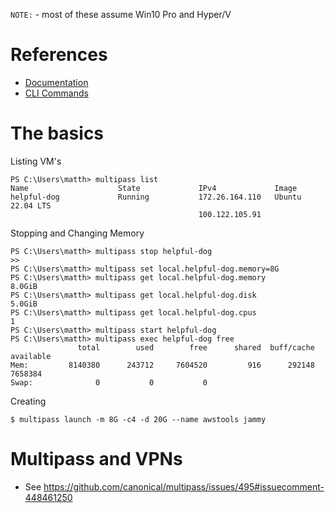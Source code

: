 `NOTE:` - most of these assume Win10 Pro and Hyper/V

# References
- [Documentation](https://multipass.run/docs)
- [CLI Commands](https://multipass.run/docs/multipass-cli-commands)

# The basics

Listing VM's

```
PS C:\Users\matth> multipass list
Name                    State             IPv4             Image
helpful-dog             Running           172.26.164.110   Ubuntu 22.04 LTS
                                          100.122.105.91
```

Stopping and Changing Memory

```
PS C:\Users\matth> multipass stop helpful-dog
>>
PS C:\Users\matth> multipass set local.helpful-dog.memory=8G
PS C:\Users\matth> multipass get local.helpful-dog.memory
8.0GiB
PS C:\Users\matth> multipass get local.helpful-dog.disk
5.0GiB
PS C:\Users\matth> multipass get local.helpful-dog.cpus
1
PS C:\Users\matth> multipass start helpful-dog
PS C:\Users\matth> multipass exec helpful-dog free
               total        used        free      shared  buff/cache   available
Mem:         8140380      243712     7604520         916      292148     7658384
Swap:              0           0           0
```

Creating

```
$ multipass launch -m 8G -c4 -d 20G --name awstools jammy
```

# Multipass and VPNs
- See https://github.com/canonical/multipass/issues/495#issuecomment-448461250
  


